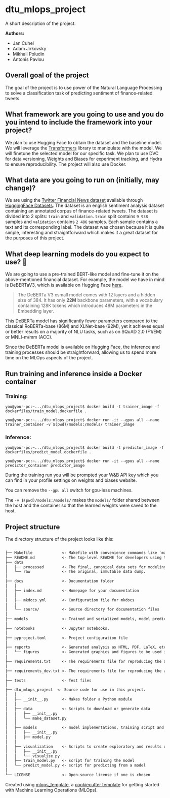 # dtu_mlops_project

A short description of the project.

<b>Authors:</b>
- Jan Cuhel
- Adam Jirkovsky
- Mikhail Poludin
- Antonis Pavlou

## Overall goal of the project
The goal of the project is to use power of the Natural Language Processing to solve a classification task of predicting sentiment of finance-related tweets.

## What framework are you going to use and you do you intend to include the framework into your project?
We plan to use Hugging Face to obtain the dataset and the baseline model. We will leverage the [Transformers](https://github.com/huggingface/transformers) library to manipulate with the model. We will finetune the selected model for our specific task. We plan to use DVC for data versioning, Weights and Biases for experiment tracking, and Hydra to ensure reproducibility. The project will also use Docker.

## What data are you going to run on (initially, may change)?
We are using the [Twitter Financial News dataset](https://huggingface.co/datasets/zeroshot/twitter-financial-news-sentiment) available through [HuggingFace Datasets](https://huggingface.co/docs/datasets/index). The dataset is an english sentiment analysis dataset containing an annotated corpus of finance-related tweets. The dataset is divided into 2 splits: `train` and `validation`. `train` split contains `9 938` samples and `validation` contains `2 486` samples. Each sample contains a text and its corresponding label. The dataset was chosen because it is quite simple, interesting and straightforward which makes it a great dataset for the purposes of this project.

## What deep learning models do you expect to use? :brain:
We are going to use a pre-trained BERT-like model and fine-tune it on the above-mentioned financial dataset. For example, the model we have in mind is DeBERTaV3, which is available on Hugging Face [here](https://huggingface.co/microsoft/deberta-v3-xsmall).

> The DeBERTa V3 xsmall model comes with 12 layers and a hidden size of 384. It has only **22M** backbone parameters, with a vocabulary containing 128K tokens which introduces 48M parameters in the Embedding layer.

This DeBERTa model has significantly fewer parameters compared to the classical RoBERTa-base (86M) and XLNet-base (92M), yet it achieves equal or better results on a majority of NLU tasks, such as on SQuAD 2.0 (F1/EM) or MNLI-m/mm (ACC).

Since the DeBERTa model is available on Hugging Face, the inference and training processes should be straightforward, allowing us to spend more time on the MLOps aspects of the project.

## Run training and inference inside a Docker container
### Training:
```shell
you@your-pc:~.../dtu_mlops_project$ docker build -t trainer_image -f dockerfiles/train_model.dockerfile .
```
```shell
you@your-pc:~.../dtu_mlops_project$ docker run -it --gpus all --name trainer_container -v $(pwd)/models:/models/ trainer_image
```
### Inference:
```shell
you@your-pc:~.../dtu_mlops_project$ docker build -t predictor_image -f dockerfiles/predict_model.dockerfile .
```
```shell
you@your-pc:~.../dtu_mlops_project$ docker run -it --gpus all --name predictor_container predictor_image
```

During the training run you will be prompted your W&B API key which you can find in your profile settings on weights and biases website.

You can remove the `--gpu all` switch for gpu-less machines.

The `-v $(pwd)/models:/models/` makes the `models/` folder shared between the host and the container so that the learned weights were saved to the host.

## Project structure

The directory structure of the project looks like this:

```txt

├── Makefile             <- Makefile with convenience commands like `make data` or `make train`
├── README.md            <- The top-level README for developers using this project.
├── data
│   ├── processed        <- The final, canonical data sets for modeling.
│   └── raw              <- The original, immutable data dump.
│
├── docs                 <- Documentation folder
│   │
│   ├── index.md         <- Homepage for your documentation
│   │
│   ├── mkdocs.yml       <- Configuration file for mkdocs
│   │
│   └── source/          <- Source directory for documentation files
│
├── models               <- Trained and serialized models, model predictions, or model summaries
│
├── notebooks            <- Jupyter notebooks.
│
├── pyproject.toml       <- Project configuration file
│
├── reports              <- Generated analysis as HTML, PDF, LaTeX, etc.
│   └── figures          <- Generated graphics and figures to be used in reporting
│
├── requirements.txt     <- The requirements file for reproducing the analysis environment
|
├── requirements_dev.txt <- The requirements file for reproducing the analysis environment
│
├── tests                <- Test files
│
├── dtu_mlops_project  <- Source code for use in this project.
│   │
│   ├── __init__.py      <- Makes folder a Python module
│   │
│   ├── data             <- Scripts to download or generate data
│   │   ├── __init__.py
│   │   └── make_dataset.py
│   │
│   ├── models           <- model implementations, training script and prediction script
│   │   ├── __init__.py
│   │   ├── model.py
│   │
│   ├── visualization    <- Scripts to create exploratory and results oriented visualizations
│   │   ├── __init__.py
│   │   └── visualize.py
│   ├── train_model.py   <- script for training the model
│   └── predict_model.py <- script for predicting from a model
│
└── LICENSE              <- Open-source license if one is chosen
```

Created using [mlops_template](https://github.com/SkafteNicki/mlops_template),
a [cookiecutter template](https://github.com/cookiecutter/cookiecutter) for getting
started with Machine Learning Operations (MLOps).
